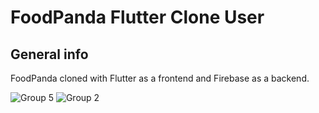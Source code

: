 # FoodPanda Flutter Clone User

## General info
FoodPanda cloned with Flutter as a frontend and Firebase as a backend. 

![Group 5](https://github.com/HovVathana/FoodPanda-Flutter-Clone-User/assets/65206951/3903b1f8-c438-4030-8a94-1d06ce9f1e4c)
![Group 2](https://github.com/HovVathana/FoodPanda-Flutter-Clone-User/assets/65206951/4b90912e-e1ab-4aa1-b84f-f61d5c12a591)
